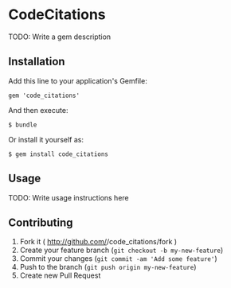 # CodeCitations

TODO: Write a gem description

## Installation

Add this line to your application's Gemfile:

    gem 'code_citations'

And then execute:

    $ bundle

Or install it yourself as:

    $ gem install code_citations

## Usage

TODO: Write usage instructions here

## Contributing

1. Fork it ( http://github.com/<my-github-username>/code_citations/fork )
2. Create your feature branch (`git checkout -b my-new-feature`)
3. Commit your changes (`git commit -am 'Add some feature'`)
4. Push to the branch (`git push origin my-new-feature`)
5. Create new Pull Request
